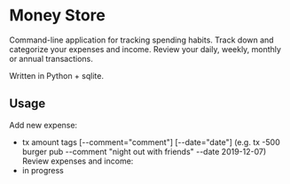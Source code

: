 # Money Store

Command-line application for tracking spending habits. 
Track down and categorize your expenses and income.
Review your daily, weekly, monthly or annual transactions.

Written in Python + sqlite.

## Usage
Add new expense:
* tx amount tags [--comment="comment"] [--date="date"]  (e.g. tx -500 burger pub --comment "night out with friends" --date 2019-12-07)
Review expenses and income:
* in progress
